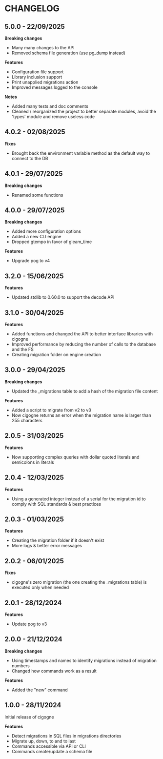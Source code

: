 # CHANGELOG

## 5.0.0 - 22/09/2025

**Breaking changes**

- Many many changes to the API
- Removed schema file generation (use pg_dump instead)

**Features**

- Configuration file support
- Library inclusion support
- Print unapplied migrations action
- Improved messages logged to the console

**Notes**

- Added many tests and doc comments
- Cleaned / reorganized the project to better separate modules, avoid the 'types' module and remove useless code

## 4.0.2 - 02/08/2025

**Fixes**

- Brought back the environment variable method as the default way to connect to the DB

## 4.0.1 - 29/07/2025

**Breaking changes**

- Renamed some functions

## 4.0.0 - 29/07/2025

**Breaking changes**

- Added more configuration options
- Added a new CLI engine
- Dropped gtempo in favor of gleam_time

**Features**

- Upgrade pog to v4

## 3.2.0 - 15/06/2025

**Features**

- Updated stdlib to 0.60.0 to support the decode API

## 3.1.0 - 30/04/2025

**Features**

- Added functions and changed the API to better interface libraries with cigogne
- Improved performance by reducing the number of calls to the database and the FS
- Creating migration folder on engine creation

## 3.0.0 - 29/04/2025

**Breaking changes**

- Updated the \_migrations table to add a hash of the migration file content

**Features**

- Added a script to migrate from v2 to v3
- Now cigogne returns an error when the migration name is larger than 255 characters

## 2.0.5 - 31/03/2025

**Features**

- Now supporting complex queries with dollar quoted literals and semicolons in literals

## 2.0.4 - 12/03/2025

**Features**

- Using a generated integer instead of a serial for the migration id to comply with SQL standards & best practices

## 2.0.3 - 01/03/2025

**Features**

- Creating the migration folder if it doesn't exist
- More logs & better error messages

## 2.0.2 - 06/01/2025

**Fixes**

- cigogne's zero migration (the one creating the \_migrations table) is executed only when needed

## 2.0.1 - 28/12/2024

**Features**

- Update pog to v3

## 2.0.0 - 21/12/2024

**Breaking changes**

- Using timestamps and names to identify migrations instead of migration numbers
- Changed how commands work as a result

**Features**

- Added the "new" command

## 1.0.0 - 28/11/2024

Initial release of cigogne

**Features**

- Detect migrations in SQL files in migrations directories
- Migrate up, down, to and to last
- Commands accessible via API or CLI
- Commands create/update a schema file
